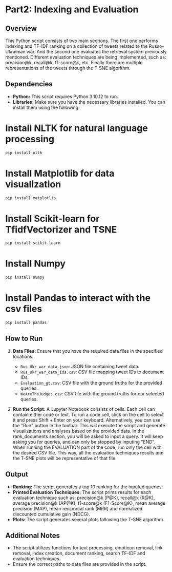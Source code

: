 # Part2: Indexing and Evaluation

## Overview

This Python script consists of two main secrions. The first one performs indexing and TF-IDF ranking on a collection of tweets related to the Russo-Ukrainian war. And the second one evaluates the retrieval system previously mentioned. Different evaluation techniques are being implemented, such as: precision@k, recall@k, f1-score@k, etc. Finally there are multiple representations of the tweets through the T-SNE algorithm. 

## Dependencies

- **Python:** This script requires Python 3.10.12 to run.
- **Libraries:** Make sure you have the necessary libraries installed. You can install them using the following:

# Install NLTK for natural language processing
```bash
pip install nltk
```

# Install Matplotlib for data visualization
```bash
pip install matplotlib
```

# Install Scikit-learn for TfidfVectorizer and TSNE
```bash
pip install scikit-learn
```

# Install Numpy
```bash
pip install numpy
```

# Install Pandas to interact with the csv files
```bash
pip install pandas
```

## How to Run

1. **Data Files:** Ensure that you have the required data files in the specified locations.
   - `Rus_Ukr_war_data.json`: JSON file containing tweet data.
   - `Rus_Ukr_war_data_ids.csv`: CSV file mapping tweet IDs to document IDs.
   - `Evaluation_gt.csv`: CSV file with the ground truths for the provided queries.
   - `WeAreTheJudges.csv`: CSV file with the ground truths for our selected queries.

2. **Run the Script:**
   A Jupyter Notebook consists of cells. Each cell can contain either code or text.
   To run a code cell, click on the cell to select it and press Shift + Enter on your keyboard. Alternatively, you can use the "Run" button in the toolbar.
   This will execute the script and generate visualizations and analyses based on the provided data.
   In the rank_documents section, you will be asked to input a query. It will keep asking you for queries, and can only be stopped by inputing "END". 
   When running the EVALUATION part of the code, run only the cell with the desired CSV file. This way, all the evaluation techniques results and the T-SNE plots will be representative of that file.

## Output

- **Ranking:** The script generates a top 10 ranking for the inputed queries.
- **Printed Evaluation Techniques:** The script prints results for each evaluation technique such as: precision@k (P@K), recall@k (R@K), average precision@k (AP@K), f1-score@k (F1-Score@K), mean average precision (MAP), mean reciprocal rank (MRR) and normalized discounted cumulative gain (NDCG).
- **Plots:** The script generates several plots following the T-SNE algorithm.

## Additional Notes

- The script utilizes functions for text processing, emoticon removal, link removal, index creation, document ranking, search TF-IDF and evaluation techniques.
- Ensure the correct paths to data files are provided in the script.